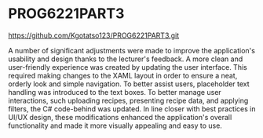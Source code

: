 # PROG6221PART3

https://github.com/Kgotatso123/PROG6221PART3.git

A number of significant adjustments were made to improve the application's usability and design thanks to the lecturer's feedback. A more clean and user-friendly experience was created by updating the user interface. This required making changes to the XAML layout in order to ensure a neat, orderly look and simple navigation. To better assist users, placeholder text handling was introduced to the text boxes. To better manage user interactions, such uploading recipes, presenting recipe data, and applying filters, the C# code-behind was updated. In line closer with best practices in UI/UX design, these modifications enhanced the application's overall functionality and made it more visually appealing and easy to use.


